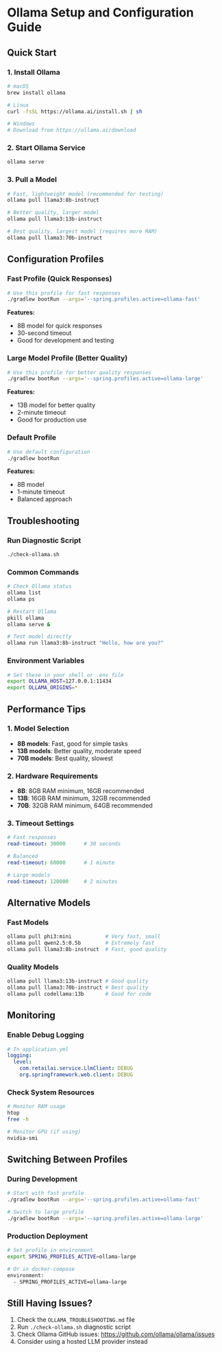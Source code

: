 # Ollama Setup and Configuration Guide

## Quick Start

### 1. Install Ollama
```bash
# macOS
brew install ollama

# Linux
curl -fsSL https://ollama.ai/install.sh | sh

# Windows
# Download from https://ollama.ai/download
```

### 2. Start Ollama Service
```bash
ollama serve
```

### 3. Pull a Model
```bash
# Fast, lightweight model (recommended for testing)
ollama pull llama3:8b-instruct

# Better quality, larger model
ollama pull llama3:13b-instruct

# Best quality, largest model (requires more RAM)
ollama pull llama3:70b-instruct
```

## Configuration Profiles

### Fast Profile (Quick Responses)
```bash
# Use this profile for fast responses
./gradlew bootRun --args='--spring.profiles.active=ollama-fast'
```

**Features:**
- 8B model for quick responses
- 30-second timeout
- Good for development and testing

### Large Model Profile (Better Quality)
```bash
# Use this profile for better quality responses
./gradlew bootRun --args='--spring.profiles.active=ollama-large'
```

**Features:**
- 13B model for better quality
- 2-minute timeout
- Good for production use

### Default Profile
```bash
# Use default configuration
./gradlew bootRun
```

**Features:**
- 8B model
- 1-minute timeout
- Balanced approach

## Troubleshooting

### Run Diagnostic Script
```bash
./check-ollama.sh
```

### Common Commands
```bash
# Check Ollama status
ollama list
ollama ps

# Restart Ollama
pkill ollama
ollama serve &

# Test model directly
ollama run llama3:8b-instruct "Hello, how are you?"
```

### Environment Variables
```bash
# Set these in your shell or .env file
export OLLAMA_HOST=127.0.0.1:11434
export OLLAMA_ORIGINS=*
```

## Performance Tips

### 1. Model Selection
- **8B models**: Fast, good for simple tasks
- **13B models**: Better quality, moderate speed
- **70B models**: Best quality, slowest

### 2. Hardware Requirements
- **8B**: 8GB RAM minimum, 16GB recommended
- **13B**: 16GB RAM minimum, 32GB recommended
- **70B**: 32GB RAM minimum, 64GB recommended

### 3. Timeout Settings
```yaml
# Fast responses
read-timeout: 30000      # 30 seconds

# Balanced
read-timeout: 60000      # 1 minute

# Large models
read-timeout: 120000     # 2 minutes
```

## Alternative Models

### Fast Models
```bash
ollama pull phi3:mini           # Very fast, small
ollama pull qwen2.5:0.5b        # Extremely fast
ollama pull llama3:8b-instruct  # Fast, good quality
```

### Quality Models
```bash
ollama pull llama3:13b-instruct # Good quality
ollama pull llama3:70b-instruct # Best quality
ollama pull codellama:13b       # Good for code
```

## Monitoring

### Enable Debug Logging
```yaml
# In application.yml
logging:
  level:
    com.retailai.service.LlmClient: DEBUG
    org.springframework.web.client: DEBUG
```

### Check System Resources
```bash
# Monitor RAM usage
htop
free -h

# Monitor GPU (if using)
nvidia-smi
```

## Switching Between Profiles

### During Development
```bash
# Start with fast profile
./gradlew bootRun --args='--spring.profiles.active=ollama-fast'

# Switch to large profile
./gradlew bootRun --args='--spring.profiles.active=ollama-large'
```

### Production Deployment
```bash
# Set profile in environment
export SPRING_PROFILES_ACTIVE=ollama-large

# Or in docker-compose
environment:
  - SPRING_PROFILES_ACTIVE=ollama-large
```

## Still Having Issues?

1. Check the `OLLAMA_TROUBLESHOOTING.md` file
2. Run `./check-ollama.sh` diagnostic script
3. Check Ollama GitHub issues: https://github.com/ollama/ollama/issues
4. Consider using a hosted LLM provider instead
